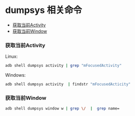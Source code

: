 # dumpsys 相关命令

<!-- vim-markdown-toc GFM -->
* [获取当前Activity](获取当前activity)
* [获取当前Window](获取当前window)
<!-- vim-markdown-toc -->


### 获取当前Activity

Linux:
```sh
adb shell dumpsys activity | grep "mFocusedActivity"
```

Windows:
```sh
adb shell dumpsys activity  | findstr "mFocusedActicity"
```

### 获取当前Window

```sh
adb shell dumpsys window w | grep \/  |  grep name=
```

